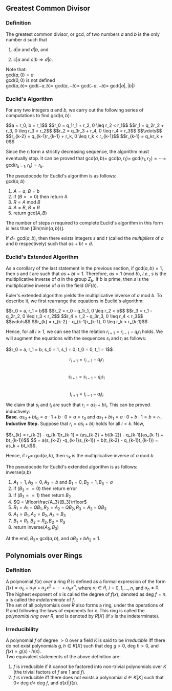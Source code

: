 ## Greatest Common Divisor
### Definition
The greatest common divisor, or gcd, of two numbers $a$ and $b$ is the only number $d$ such that

1. $d|a$ and $d|b$, and

2. $c |a$ and $c|b \Rightarrow d|c$.

Note that:  
gcd$(a,0) = a$  
gcd$(0,0)$ is not defined  
gcd$(a,b) =$ gcd$(-a,b) =$ gcd$(a,-b) =$ gcd$(-a,-b) =$ gcd$(|a|,|b|)$  

### Euclid's Algorithm
For any two integers $a$ and $b$, we carry out the following series of computations to find gcd$(a,b)$:  
<div>
$$a = r_0, b = r_1$$  
$$r_0 = q_1r_1 + r_2, 0 \leq r_2 < r_1$$  
$$r_1 = q_2r_2 + r_3, 0 \leq r_3 < r_2$$  
$$r_2 = q_3r_3 + r_4, 0 \leq r_4 < r_3$$  
$$\vdots$$  
$$r_{k-2} = q_{k-1}r_{k-1} + r_k, 0 \leq r_k < r_{k-1}$$  
$$r_{k-1} = q_kr_k + 0$$  
</div>

Since the $r_i$ form a strictly decreasing sequence, the algorithm must eventually stop. It can be proved that gcd$(a,b) =$ gcd$(b,r_1) =$ gcd$(r_1,r_2) = \cdots =$ gcd$(r_{k-1},r_k) = r_k$.

The pseudocode for Euclid's algorithm is as follows:  
gcd$(a,b)$  
1. $A = a$, $B = b$  
2. if $(B == 0)$ then return A  
3. $R = A$ mod $B$  
4. $A = B$, $B = R$  
5. return gcd$(A,B)$

The number of steps $n$ required to complete Euclid's algorithm in this form is less than $\lfloor{3}$ln(min{$a,b$})$\rfloor$.

If $d =$ gcd$(a,b)$, then there exists integers $s$ and $t$ (called the *multipliers* of $a$ and $b$ respectively) such that $as + bt = d$.

### Euclid's Extended Algorithm
As a corollary of the last statement in the previous section, if gcd$(a,b) = 1$, then $s$ and $t$ are such that $as + bt = 1$. Therefore, $as = 1$ (mod $b$), *i.e.*, $s$ is the multiplicative inverse of $a$ in the group $Z_b$. If $b$ is prime, then $s$ is the multiplicative inverse of $a$ in the field $GF(b)$.

Euler's extended algorithm yields the multiplicative inverse of $a$ mod $b$. To describe it, we first rearrange the equations in Euclid's algorithm:  
<div>
$$r_0 = a, r_1 = b$$  
$$r_2 = r_0 - q_1r_1, 0 \leq r_2 < b$$  
$$r_3 = r_1 - q_2r_2, 0 \leq r_3 < r_2$$  
$$r_4 = r_2 - q_3r_3, 0 \leq r_4 < r_3$$  
$$\vdots$$  
$$r_{k} = r_{k-2} - q_{k-1}r_{k-1}, 0 \leq r_k < r_{k-1}$$  
</div>

Hence, for all $i \geq 1$, we can see that the relation $r_{i+1} = r_{i-1} - q_ir_i$ holds. We will augment the equations with the sequences $s_i$ and $t_i$ as follows:  
<div>
$$r_0 = a, r_1 = b; s_0 = 1, s_1 = 0; t_0 = 0, t_1 = 1$$  


$$r_{i+1} = r_{i-1} - q_ir_i$$  
$$s_{i+1} = s_{i-1} - q_is_i$$  
$$t_{i+1} = t_{i-1} - q_it_i$$  
<div>

We claim that $s_i$ and $t_i$ are such that $r_i = as_i + bt_i$. This can be proved inductively:  
**Base.** $as_0 + bt_0 = a \cdot 1 + b \cdot 0 = a = r_0$ and $as_1 + bt_1 = a \cdot 0 + b \cdot 1 = b = r_1$.  
**Inductive Step.** Suppose that $r_i = as_i + bt_i$ holds for all $i < k$. Now,
<div>
$$r_{k} = r_{k-2} - q_{k-1}r_{k-1} = (as_{k-2} + bt{k-2}) - q_{k-1}(as_{k-1} + bt_{k-1})$$  
$$ = a(s_{k-2} -q_{k-1}s_{k-1}) + b(t_{k-2} - q_{k-1}t_{k-1}) = as_k + bt_k$$.  
</div>

Hence, if $r_k =$ gcd$(a,b)$, then $s_k$ is the multiplicative inverse of $a$ mod $b$.

The pseudocode for Euclid's extended algorithm is as follows:  
inverse(a,b)  
1. $A_1 = 1, A_2 = 0, A_3 = b$ and $B_1 = 0, B_2 = 1, B_3 = a$  
2. if $(B_3 == 0)$ then return error  
3. if $(B_3 == 1)$ then return $B_2$  
4. $Q = \lfloor\frac{A_3}{B_3}\rfloor$  
5. $R_1 = A_1 - QB_1, R_2 = A_2 - QB_2, R_3 = A_3 - QB_3$  
6. $A_1 = B_1, A_2 = B_2, A_3 = B_3$  
7. $B_1 = R_1, B_2 = R_2, B_3 = R_3$  
8. return inverse($A_3,B_3$)  

At the end, $B_3 =$ gcd$(a,b)$, and $aB_2 + bA_2 = 1$.

## Polynomials over Rings
### Definition
A polynomial $f(x)$ *over* a ring $R$ is defined as a formal expression of the form $f(x) = a_0 + a_1x + a_2x^2 + \cdots + a_nx^n$, where $a_i \in R$, $i = 0, 1, ... , n$, and $a_n \neq 0$. The highest exponent of $x$ is called the degree of $f(x)$, denoted as deg $f = n$. $x$ is called the *indeterminate* of $f$.  
The set of all polynomials over $R$ also forms a ring, under the operations of R and following the laws of exponents for $x$. This ring is called the *polynomial ring over $R$*, and is denoted by $R[X]$ (if $x$ is the indeterminate).

### Irreducibility
A polynomial $f$ of degree $> 0$ over a field $K$ is said to be *irreducible* iff there do not exist polynomials $g, h \in K[X]$ such that deg $g > 0$, deg $h > 0$, and $f(x) = g(x) \cdot h(x)$.  
Two equivalent statements of the above definition are:  
1. $f$ is irreducible if it cannot be factored into non-trivial polynomials over $K$ (the trivial factors of $f$ are 1 and $f$).  
2. $f$ is irreducible iff there does not exists a polynomial $d \in K[X]$ such that $0 <$ deg $d <$ deg $f$, and $d(x) | f(x)$.
